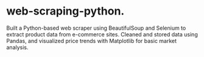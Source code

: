 # web-scraping-python.
Built a Python-based web scraper using BeautifulSoup and Selenium to extract product data from e-commerce sites. Cleaned and stored data using Pandas, and visualized price trends with Matplotlib for basic market analysis.
